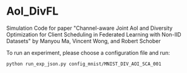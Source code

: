 # AoI_DivFL

Simulation Code for paper "Channel-aware Joint AoI and Diversity Optimization for Client Scheduling in Federated Learning with Non-IID Datasets" by Manyou Ma, Vincent Wong, and Robert Schober

To run an experiment, please choose a configuration file and run:

```
python run_exp_json.py config_mnist/MNIST_DIV_AOI_SCA_001
```